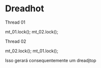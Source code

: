 # Dreadhot 

Thread 01

mt_01.lock();
mt_02.lock();

Thread 02

mt_02.lock();
mt_01.lock();


Isso gerará consequentemente um dreadjtop
